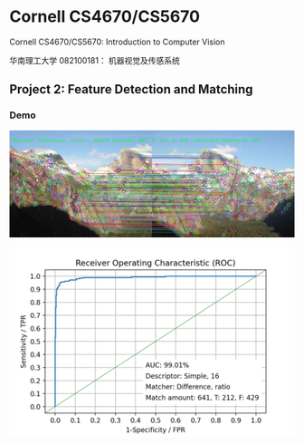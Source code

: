 # Cornell CS4670/CS5670

Cornell CS4670/CS5670: Introduction to Computer Vision

华南理工大学 082100181： 机器视觉及传感系统

## Project 2:  Feature Detection and Matching

### Demo

![Feature Matching Demo](/Project%202/demo/MatchingDemo.png "Feature Matching Demo")

![ROC Demo](/Project%202/demo/ROCDemo.png "ROC Demo")
